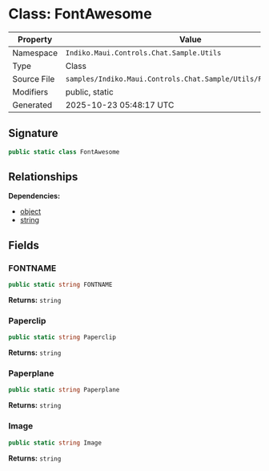 # Class: FontAwesome

| Property | Value |
|----------|-------|
| Namespace | `Indiko.Maui.Controls.Chat.Sample.Utils` |
| Type | Class |
| Source File | `samples/Indiko.Maui.Controls.Chat.Sample/Utils/FontAwesome.cs` |
| Modifiers | public, static |
| Generated | 2025-10-23 05:48:17 UTC |

## Signature

```csharp
public static class FontAwesome
```

## Relationships

**Dependencies:**
- [object](object.md)
- [string](string.md)

## Fields

### FONTNAME

```csharp
public static string FONTNAME
```

**Returns:** `string`

### Paperclip

```csharp
public static string Paperclip
```

**Returns:** `string`

### Paperplane

```csharp
public static string Paperplane
```

**Returns:** `string`

### Image

```csharp
public static string Image
```

**Returns:** `string`

